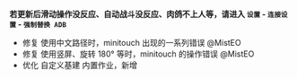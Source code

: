 **若更新后滑动操作没反应、自动战斗没反应、肉鸽不上人等，请进入 `设置` - `连接设置` - `强制替换 ADB`**

- 修复 使用中文路径时，minitouch 出现的一系列错误 @MistEO
- 修复 使用竖屏、旋转 180° 等时，minitouch 的操作错误 @MistEO
- 优化 自定义基建 内置作业，新增 
